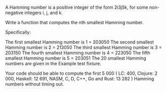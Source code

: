 A Hamming number is a positive integer of the form 2i3j5k, for some non-negative integers i, j, and k.

Write a function that computes the nth smallest Hamming number.

Specifically:

The first smallest Hamming number is 1 = 203050
The second smallest Hamming number is 2 = 213050
The third smallest Hamming number is 3 = 203150
The fourth smallest Hamming number is 4 = 223050
The fifth smallest Hamming number is 5 = 203051
The 20 smallest Hamming numbers are given in the Example test fixture.

Your code should be able to compute the first 5 000 ( LC: 400, Clojure: 2 000, Haskell: 12 691, NASM, C, D, C++, Go and Rust: 13 282 ) Hamming numbers without timing out.